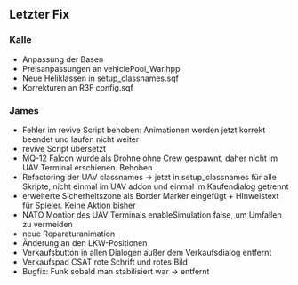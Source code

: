 ## Letzter Fix
### Kalle
- Anpassung der Basen
- Preisanpassungen an vehiclePool_War.hpp
- Neue Heliklassen in setup_classnames.sqf
- Korrekturen an R3F config.sqf

### James
- Fehler im revive Script behoben: Animationen werden jetzt korrekt beendet und laufen nicht weiter
- revive Script übersetzt
- MQ-12 Falcon wurde als Drohne ohne Crew gespawnt, daher nicht im UAV Terminal erschienen. Behoben
- Refactoring der UAV classnames -> jetzt in setup_classnames für alle Skripte, nicht einmal im UAV addon und einmal im Kaufendialog getrennt
- erweiterte Sicherheitszone als Border Marker eingefügt + HInweistext für Spieler. Keine Aktion bisher
- NATO Montior des UAV Terminals enableSimulation false, um Umfallen zu vermeiden
- neue Reparaturanimation
- Änderung an den LKW-Positionen
- Verkaufsbutton in allen Dialogen außer dem Verkaufsdialog entfernt
- Verkaufspad CSAT rote Schrift und rotes Bild
- Bugfix: Funk sobald man stabilisiert war -> entfernt